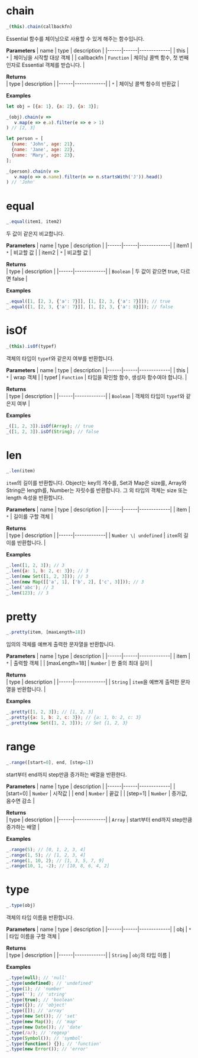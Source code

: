 # chain
```js
_(this).chain(callbackfn)
```
Essential 함수를 체이닝으로 사용할 수 있게 해주는 함수입니다.

**Parameters**
| name | type | description |
|------|------|-------------|
| this | `*` | 체이닝을 시작할 대상 객체 |
| callbackfn | `Function` | 체이닝 콜백 함수, 첫 번째 인자로 Essential 객체를 받습니다. |

**Returns**  
| type | description |
|------|-------------|
| `*` | 체이닝 콜백 함수의 반환값 |

**Examples**
```js
let obj = [{a: 1}, {a: 2}, {a: 3}];

_(obj).chain(v =>
   v.map(e => e.a).filter(e => e > 1)
) // [2, 3]

let person = [
  {name: 'John', age: 21},
  {name: 'Jane', age: 22},
  {name: 'Mary', age: 23},
];

_(person).chain(v =>
   v.map(o => o.name).filter(n => n.startsWith('J')).head()
) // 'John'
```

# equal
```js
_.equal(item1, item2)
```
두 값이 같은지 비교합니다.

**Parameters**
| name | type | description |
|------|------|-------------|
| item1 | `*` | 비교할 값 |
| item2 | `*` | 비교할 값 |

**Returns**  
| type | description |
|------|-------------|
| `Boolean` | 두 값이 같으면 true, 다르면 false |

**Examples**
```js
_.equal([1, [2, 3, {'a': 7}]], [1, [2, 3, {'a': 7}]]); // true
_.equal([1, [2, 3, {'a': 7}]], [1, [2, 3, {'a': 8}]]); // false
```

# isOf
```js
_(this).isOf(typef)
```
객체의 타입이 `typef`와 같은지 여부를 반환합니다.

**Parameters**
| name | type | description |
|------|------|-------------|
| this | `*` | wrap 객체 |
| typef | `Function` | 타입을 확인할 함수, 생성자 함수여야 합니다. |

**Returns**  
| type | description |
|------|-------------|
| `Boolean` | 객체의 타입이 `typef`와 같은지 여부 |

**Examples**
```js
_([1, 2, 3]).isOf(Array); // true
_([1, 2, 3]).isOf(String); // false
```

# len
```js
_.len(item)
```
`item`의 길이를 반환합니다. Object는 key의 개수를, Set과 Map은 size를, Array와 String은 length를, Number는 자릿수를 반환합니다. 그 외 타입의 객체는 size 또는 length 속성을 반환합니다.

**Parameters**
| name | type | description |
|------|------|-------------|
| item | `*` | 길이를 구할 객체 |

**Returns**  
| type | description |
|------|-------------|
| `Number \| undefined` | `item`의 길이를 반환합니다. |

**Examples**
```js
_.len([1, 2, 3]); // 3
_.len({a: 1, b: 2, c: 3}); // 3
_.len(new Set([1, 2, 3])); // 3
_.len(new Map([['a', 1], ['b', 2], ['c', 3]])); // 3
_.len('abc'); // 3
_.len(123); // 3
```

# pretty
```js
_.pretty(item, [maxLength=18])
```
임의의 객체를 예쁘게 출력한 문자열을 반환합니다.

**Parameters**
| name | type | description |
|------|------|-------------|
| item | `*` | 출력할 객체  |
| [maxLength=18] | `Number` | 한 줄의 최대 길이 |

**Returns**  
| type | description |
|------|-------------|
| `String` | `item`을 예쁘게 출력한 문자열을 반환합니다. |

**Examples**
```js
_.pretty([1, 2, 3]); // [1, 2, 3]
_.pretty({a: 1, b: 2, c: 3}); // {a: 1, b: 2, c: 3}
_.pretty(new Set([1, 2, 3])); // Set {1, 2, 3}
```

# range
```js
_.range([start=0], end, [step=1])
```
start부터 end까지 step만큼 증가하는 배열을 반환한다.

**Parameters**
| name | type | description |
|------|------|-------------|
| [start=0] | `Number` | 시작값 |
| end | `Number` | 끝값 |
| [step=1] | `Number` | 증가값, 음수면 감소 |

**Returns**  
| type | description |
|------|-------------|
| `Array` | start부터 end까지 step만큼 증가하는 배열 |

**Examples**
```js
_.range(5); // [0, 1, 2, 3, 4]
_.range(1, 5); // [1, 2, 3, 4]
_.range(1, 10, 2); // [1, 3, 5, 7, 9]
_.range(10, 1, -2); // [10, 8, 6, 4, 2]
```

# type
```js
_.type(obj)
```
객체의 타입 이름을 반환합니다.

**Parameters**
| name | type | description |
|------|------|-------------|
| obj | `*` | 타입 이름을 구할 객체 |

**Returns**  
| type | description |
|------|-------------|
| `String` | `obj`의 타입 이름 |

**Examples**
```js
_.type(null); // 'null'
_.type(undefined); // 'undefined'
_.type(1); // 'number'
_.type(''); // 'string'
_.type(true); // 'boolean'
_.type({}); // 'object'
_.type([]); // 'array'
_.type(new Set()); // 'set'
_.type(new Map()); // 'map'
_.type(new Date()); // 'date'
_.type(/a/); // 'regexp'
_.type(Symbol()); // 'symbol'
_.type(function() {}); // 'function'
_.type(new Error()); // 'error'
```